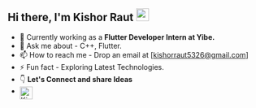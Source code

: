 ## Hi there, I'm Kishor Raut <img src="https://media.giphy.com/media/hvRJCLFzcasrR4ia7z/giphy.gif" width="25px">

- 🔭 Currently working as a <b>Flutter Developer Intern at Yibe.</b>  
- 💬 Ask me about -  C++, Flutter.
- 📫 How to reach me - Drop an email at [kishorraut5326@gmail.com] 
- ⚡ Fun fact - Exploring Latest Technologies. 
- 👇 <b>Let's Connect and share Ideas </b>  
- <a href="https://www.linkedin.com/in/kishor-raut/">
  <img align="left" alt="Kishor's LinkedIn Profile" width="25px" src="https://raw.githubusercontent.com/peterthehan/peterthehan/master/assets/linkedin.svg" />
</a>
<!-- - 🌱 Currently learning <b>Google Cloud</b>. -->
